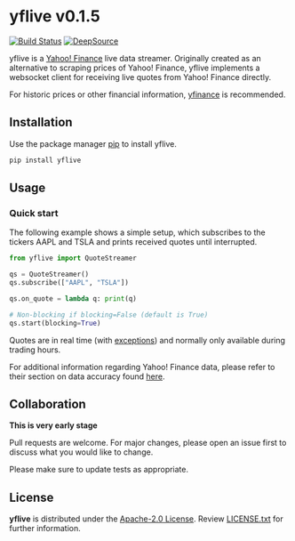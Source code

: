 # yflive v0.1.5

[![Build Status](https://github.com/mbnlc/yflive/actions/workflows/build.yml/badge.svg)](https://github.com/mbnlc/yflive/actions/workflows/build.yml)
[![DeepSource](https://deepsource.io/gh/mbnlc/yflive.svg/?label=active+issues&show_trend=true)](https://deepsource.io/gh/mbnlc/yflive/?ref=repository-badge)

yflive is a [Yahoo! Finance](https://finance.yahoo.com) live data streamer. Originally created as an alternative to scraping prices of Yahoo! Finance, yflive implements a websocket client for receiving live quotes from Yahoo! Finance directly.

For historic prices or other financial information, [yfinance](https://github.com/ranaroussi/yfinance) is recommended.

## Installation

Use the package manager [pip](https://pip.pypa.io/en/stable/) to install yflive.

```bash
pip install yflive
```

## Usage

### Quick start

The following example shows a simple setup, which subscribes to the tickers AAPL and TSLA and prints received quotes until interrupted.

```python
from yflive import QuoteStreamer

qs = QuoteStreamer()
qs.subscribe(["AAPL", "TSLA"]) 

qs.on_quote = lambda q: print(q)

# Non-blocking if blocking=False (default is True)
qs.start(blocking=True)
```

Quotes are in real time (with [exceptions](https://help.yahoo.com/kb/finance-for-web/exchanges-data-providers-yahoo-finance-sln2310.html)) and normally only available during trading hours.

For additional information regarding Yahoo! Finance data, please refer to their section on data accuracy found [here](https://help.yahoo.com/kb/finance-for-web/#/).

## Collaboration

**This is very early stage**

Pull requests are welcome. For major changes, please open an issue first to discuss what you would like to change.

Please make sure to update tests as appropriate.

## License

**yflive** is distributed under the [Apache-2.0 License](http://www.apache.org/licenses/). Review [LICENSE.txt](https://github.com/mbnlc/yflive/blob/master/LICENSE.txt) for further information.
